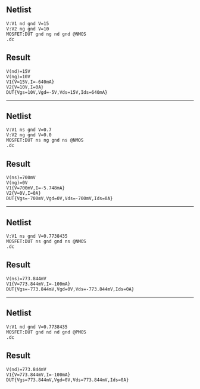 ## Netlist

```text
V:V1 nd gnd V=15
V:V2 ng gnd V=10
MOSFET:DUT gnd ng nd gnd @NMOS
.dc
```

## Result

```text
V(nd)=15V
V(ng)=10V
V1{V=15V,I=-640mA}
V2{V=10V,I=0A}
DUT{Vgs=10V,Vgd=-5V,Vds=15V,Ids=640mA}
```

---

## Netlist

```text
V:V1 ns gnd V=0.7
V:V2 ng gnd V=0.0
MOSFET:DUT ns ng gnd ns @NMOS
.dc
```

## Result

```text
V(ns)=700mV
V(ng)=0V
V1{V=700mV,I=-5.748mA}
V2{V=0V,I=0A}
DUT{Vgs=-700mV,Vgd=0V,Vds=-700mV,Ids=0A}
```

---

## Netlist

```text
V:V1 ns gnd V=0.7738435
MOSFET:DUT ns gnd gnd ns @NMOS
.dc
```

## Result

```text
V(ns)=773.844mV
V1{V=773.844mV,I=-100mA}
DUT{Vgs=-773.844mV,Vgd=0V,Vds=-773.844mV,Ids=0A}
```

---

## Netlist

```text
V:V1 nd gnd V=0.7738435
MOSFET:DUT gnd nd nd gnd @PMOS
.dc
```

## Result

```text
V(nd)=773.844mV
V1{V=773.844mV,I=-100mA}
DUT{Vgs=773.844mV,Vgd=0V,Vds=773.844mV,Ids=0A}
```
